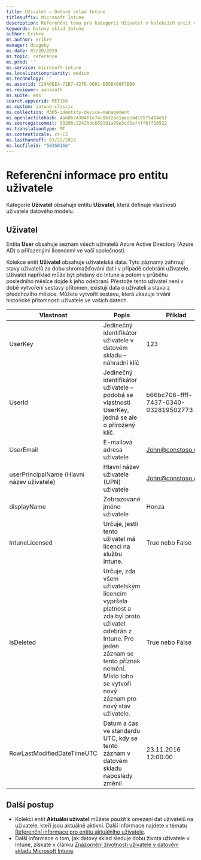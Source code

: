 ```yaml
---
title: Uživatel – Datový sklad Intune
titlesuffix: Microsoft Intune
description: Referenční téma pro kategorii Uživatel v kolekcích entit v rozhraní API datového skladu Intune
keywords: Datový sklad Intune
author: Erikre
ms.author: erikre
manager: dougeby
ms.date: 03/20/2019
ms.topic: reference
ms.prod: ''
ms.service: microsoft-intune
ms.localizationpriority: medium
ms.technology: ''
ms.assetid: C29A6EEA-72B7-427E-9601-E05B408F3BB0
ms.reviewer: aanavath
ms.suite: ems
search.appverid: MET150
ms.custom: intune-classic
ms.collection: M365-identity-device-management
ms.openlocfilehash: 4ab0674304f1e74c8bf2ad1aeecd419575484e5f
ms.sourcegitcommit: 93286c22426dcb59191a99e3cf2af4ff6ff16522
ms.translationtype: MT
ms.contentlocale: cs-CZ
ms.lasthandoff: 03/22/2019
ms.locfileid: "58358166"
---
```

# <a name="reference-for-user-entity"></a>Referenční informace pro entitu uživatele

Kategorie **Uživatel** obsahuje entitu **Uživatel**, která definuje vlastnosti uživatele datového modelu.

## <a name="user"></a>Uživatel

Entita **User** obsahuje seznam všech uživatelů Azure Active Directory (Azure AD) s přiřazenými licencemi ve vaší společnosti.

Kolekce entit **Uživatel** obsahuje uživatelská data. Tyto záznamy zahrnují stavy uživatelů za dobu shromažďování dat i v případě odebrání uživatele. Uživatel například může být přidaný do Intune a potom v průběhu posledního měsíce dojde k jeho odebrání. Přestože tento uživatel není v době vytvoření sestavy přítomen, existují data o uživateli a stavu z předchozího měsíce. Můžete vytvořit sestavu, která ukazuje trvání historické přítomnosti uživatele ve vašich datech.

| Vlastnost  | Popis | Příklad |
|---------|------------|--------|
| UserKey |Jedinečný identifikátor uživatele v datovém skladu – náhradní klíč |123 |
| UserId |Jedinečný identifikátor uživatele – podobá se vlastnosti UserKey, jedná se ale o přirozený klíč. |b66bc706-ffff-7437-0340-032819502773 |
| UserEmail |E-mailová adresa uživatele |John@constoso.com |
| userPrincipalName (Hlavní název uživatele) | Hlavní název uživatele (UPN) uživatele | John@constoso.com |
| displayName |Zobrazované jméno uživatele |Honza |
| IntuneLicensed |Určuje, jestli tento uživatel má licenci na službu Intune. |True nebo False |
| IsDeleted | Určuje, zda všem uživatelským licencím vypršela platnost a zda byl proto uživatel odebrán z Intune. Pro jeden záznam se tento příznak nemění. Místo toho se vytvoří nový záznam pro nový stav uživatele. |True nebo False |
| RowLastModifiedDateTimeUTC |Datum a čas ve standardu UTC, kdy se tento záznam v datovém skladu naposledy změnil  |23.11.2016 12:00:00 |

## <a name="next-steps"></a>Další postup
 - Kolekci entit **Aktuální uživatel** můžete použít k omezení dat uživatelů na uživatele, kteří jsou aktuálně aktivní. Další informace najdete v tématu [Referenční informace pro entitu aktuálního uživatele](reports-ref-current-user.md).
 - Další informace o tom, jak datový sklad sleduje dobu života uživatele v Intune, získáte v článku [Znázornění životnosti uživatele v datovém skladu Microsoft Intune](reports-ref-user-timeline.md).
